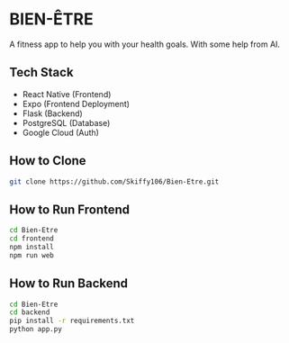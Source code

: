 # BIEN-ÊTRE
A fitness app to help you with your health goals. With some help from AI.

## Tech Stack
- React Native (Frontend)
- Expo (Frontend Deployment)
- Flask (Backend)
- PostgreSQL (Database)
- Google Cloud (Auth)


## How to Clone
```bash
git clone https://github.com/Skiffy106/Bien-Etre.git
```

## How to Run Frontend
```bash
cd Bien-Etre
cd frontend
npm install
npm run web
```

## How to Run Backend
```bash
cd Bien-Etre
cd backend
pip install -r requirements.txt
python app.py
```
